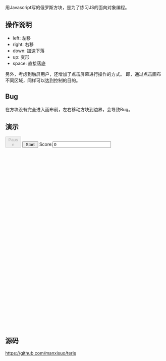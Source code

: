 用Javascript写的俄罗斯方块，是为了练习JS的面向对象编程。

## 操作说明
* left: 左移
* right: 右移
* down: 加速下落
* up: 变形
* space: 直接落底

另外，考虑到触屏用户，还增加了点击屏幕进行操作的方式。
即，通过点击画布不同区域，同样可以达到控制的目的。

## Bug
在方块没有完全进入画布前，左右移动方块到边界，会导致Bug。

## 演示
<script type="text/javascript" src="https://raw.github.com/manxisuo/teris/master/js/teris.js"></script>
<button id="pause" disabled="disabled" style="width: 50px">Pause</button>
<button id="start" style="width: 50px">Start</button>
<label for="score">Score:</label><input type="text" readonly="readonly" value="0" id="score" />
<div id="stage" style="height: 550px;"></div>

## 源码
<https://github.com/manxisuo/teris>
